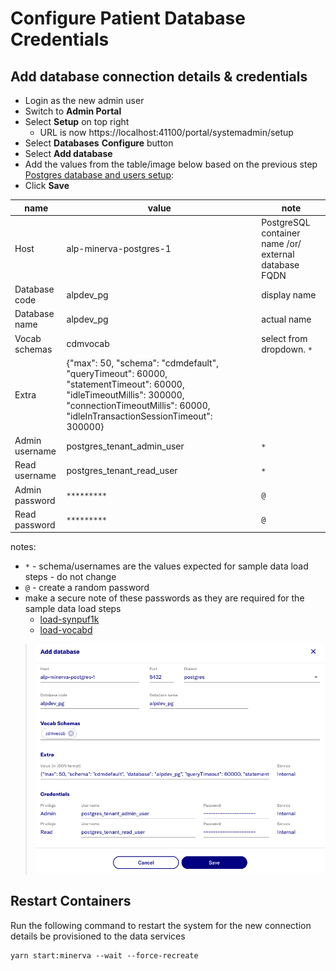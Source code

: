 # Configure Patient Database Credentials

## Add database connection details & credentials

- Login as the new admin user
- Switch to **Admin Portal**
- Select **Setup** on top right
  - URL is now https://localhost:41100/portal/systemadmin/setup
- Select **Databases** **Configure** button
- Select **Add database**
- Add the values from the table/image below based on the previous step [Postgres database and users setup](3-setup-pg-permissions.md):
- Click **Save**

| name           | value                                                                                                                                                                                           | note                                                  |
| -------------- | ----------------------------------------------------------------------------------------------------------------------------------------------------------------------------------------------- | ----------------------------------------------------- |
| Host           | alp-minerva-postgres-1                                                                                                                                                                          | PostgreSQL container name /or/ external database FQDN |
| Database code  | alpdev_pg                                                                                                                                                                                       | display name                                          |
| Database name  | alpdev_pg                                                                                                                                                                                       | actual name                                           |
| Vocab schemas  | cdmvocab                                                                                                                                                                                        | select from dropdown. `*`                             |
| Extra          | {"max": 50, "schema": "cdmdefault", "queryTimeout": 60000, "statementTimeout": 60000, "idleTimeoutMillis": 300000, "connectionTimeoutMillis": 60000, "idleInTransactionSessionTimeout": 300000} |
| Admin username | postgres_tenant_admin_user                                                                                                                                                                      | `*`                                                   |
| Read username  | postgres_tenant_read_user                                                                                                                                                                       | `*`                                                   |
| Admin password | `*********`                                                                                                                                                                                     | `@`                                                   |
| Read password  | `*********`                                                                                                                                                                                     | `@`                                                   |

notes:

- `*` - schema/usernames are the values expected for sample data load steps - do not change
- `@` - create a random password
- make a secure note of these passwords as they are required for the sample data load steps
  - [load-synpuf1k](5-load-synpuf1k.md)
  - [load-vocabd](6-load-vocab.md)

> ![alt text](../images/db-creds/AddDatabase.png)

## Restart Containers

Run the following command to restart the system for the new connection details be provisioned to the data services

```
yarn start:minerva --wait --force-recreate
```
